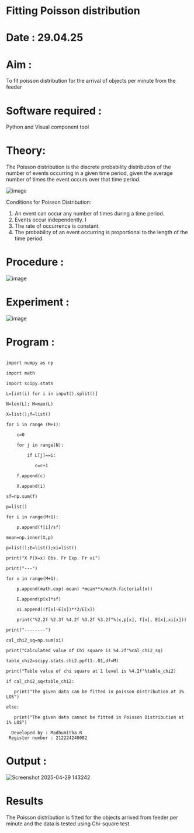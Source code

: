                                                         
# Fitting Poisson  distribution
# Date : 29.04.25
# Aim : 

To fit poisson distribution for the arrival of objects per minute from the feeder

# Software required :  

Python and Visual component tool

# Theory:

The Poisson distribution is the discrete probability distribution of the number of events occurring in a given time period, given the average number of times the event occurs over that time period.

![image](https://user-images.githubusercontent.com/104613195/166248326-fd042076-8b0b-40c4-8b11-1d8e8fcb74db.png)

 Conditions for Poisson Distribution:

1. An event can occur any number of times during a time period.
2. Events occur independently. I
3. The rate of occurrence is constant.
4. The probability of an event occurring is proportional to the length of the time period. 
 
# Procedure :

![image](https://user-images.githubusercontent.com/104613195/166251988-d0c53205-6080-4f7b-ae4c-398178586637.png)

# Experiment :

![image](https://user-images.githubusercontent.com/103921593/230282876-f4a5afbf-cac1-4648-a1b0-c78840638a8e.png)

# Program :

```

import numpy as np

import math

import scipy.stats

L=[int(i) for i in input().split()]

N=len(L); M=max(L)

X=list();f=list()

for i in range (M+1):

    c=0

    for j in range(N):

        if L[j]==i:

           c=c+1

    f.append(c)

    X.append(i)

sf=np.sum(f)

p=list()

for i in range(M+1):

    p.append(f[i]/sf)

mean=np.inner(X,p)

p=list();E=list();xi=list()

print("X P(X=x) Obs. Fr Exp. Fr xi")

print("---")

for x in range(M+1):

    p.append(math.exp(-mean) *mean**x/math.factorial(x))

    E.append(p[x]*sf)

    xi.append((f[x]-E[x])**2/E[x])

    print("%2.2f %2.3f %4.2f %3.2f %3.2f"%(x,p[x], f[x], E[x],xi[x]))

print("--------")

cal_chi2_sq=np.sum(xi)

print("Calculated value of Chi square is %4.2f"%cal_chi2_sq)

table_chi2=scipy.stats.chi2.ppf(1-.01,df=M)

print("Table value of chi square at 1 level is %4.2f"%table_chi2)

if cal_chi2_sq<table_chi2:

   print("The given data can be fitted in poisson Distribution at 1% LOS")

else:

   print("The given data cannot be fitted in Poisson Distribution at 1% LOS")
```
```
  Developed by : Madhumitha R
 Register number : 212224240082
```
# Output : 

![Screenshot 2025-04-29 143242](https://github.com/user-attachments/assets/e47338e4-1add-443e-8839-90dc91ffd526)

# Results

The Poisson distribution is fitted for the objects arrived from feeder per minute and the data is tested using Chi-square test. 
 

